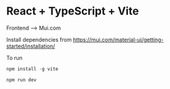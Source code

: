 # React + TypeScript + Vite

Frontend --> Mui.com

Install dependencies from 
https://mui.com/material-ui/getting-started/installation/

To run

```js
npm install -g vite
```

```js
npm run dev
```



